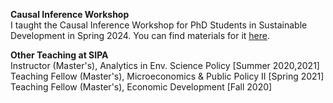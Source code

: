 **Causal Inference Workshop**\
I taught the Causal Inference Workshop for PhD Students in Sustainable Development in Spring 2024. You can find materials for it [here](https://github.com/pappanna/causal_inference_workshop). 

**Other Teaching at SIPA**\
Instructor (Master's), Analytics in Env. Science Policy [Summer 2020,2021]\
Teaching Fellow (Master's), Microeconomics & Public Policy II [Spring 2021]\
Teaching Fellow (Master's), Economic Development [Fall 2020]